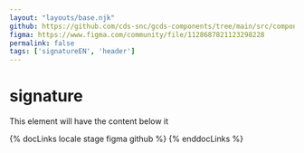 ```yaml
---
layout: "layouts/base.njk"
github: https://github.com/cds-snc/gcds-components/tree/main/src/components/gcds-signature
figma: https://www.figma.com/community/file/1128687821123298228
permalink: false
tags: ['signatureEN', 'header']
---
```


# signature

This element will have the content below it

{% docLinks locale stage figma github %}
{% enddocLinks %}
